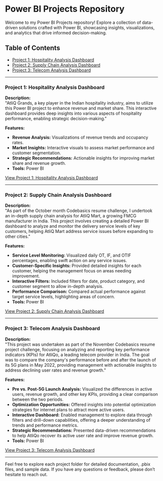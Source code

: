 # Power BI Projects Repository
Welcome to my Power BI Projects repository! Explore a collection of data-driven solutions crafted with Power BI, showcasing insights, visualizations, and analytics that drive informed decision-making.

## Table of Contents
- [Project 1: Hospitality Analysis Dashboard](#project-1-hospitality-analysis-dashboard)
- [Project 2: Supply Chain Analysis Dashboard](#project-2-supply-chain-analysis-dashboard)
- [Project 3: Telecom Analysis Dashboard](#project-3-telecom-analysis-dashboard)

---

### Project 1: Hospitality Analysis Dashboard

**Description:**  
"AtliQ Grands, a key player in the Indian hospitality industry, aims to utilize this Power BI project to enhance revenue and market share. This interactive dashboard provides deep insights into various aspects of hospitality performance, enabling strategic decision-making."

**Features:**
- **Revenue Analysis:** Visualizations of revenue trends and occupancy rates.
- **Market Insights:** Interactive visuals to assess market performance and customer segmentation.
- **Strategic Recommendations:** Actionable insights for improving market share and revenue growth.
- **Tools:** Power BI

[View Project 1: Hospitality Analysis Dashboard](https://github.com/DAThakur/PowerBI_Projects/blob/main/AtliQ%20Grand%20Hospitality%20Business.pdf)

---

### Project 2: Supply Chain Analysis Dashboard

**Description:**  
"As part of the October month Codebasics resume challenge, I undertook an in-depth supply chain analysis for AtliQ Mart, a growing FMCG manufacturer in India. This project involves creating a detailed Power BI dashboard to analyze and monitor the delivery service levels of key customers, helping AtliQ Mart address service issues before expanding to other cities."

**Features:**
- **Service Level Monitoring:** Visualized daily OT, IF, and OTIF percentages, enabling swift action on any service issues.
- **Customer-Specific Insights:** Provided detailed insights for each customer, helping the management focus on areas needing improvement.
- **Interactive Filters:** Included filters for date, product category, and customer segment to allow in-depth analysis.
- **Performance Comparison:** Compared actual performance against target service levels, highlighting areas of concern.
- **Tools:** Power BI

[View Project 2: Supply Chain Analysis Dashboard](https://github.com/DAThakur/PowerBI_Projects/blob/main/AtliQ%20Mart%20-%20Supply%20Chain.pdf)

---

### Project 3: Telecom Analysis Dashboard

**Description:**  
"This project was undertaken as part of the November Codebasics resume project challenge, focusing on analyzing and reporting key performance indicators (KPIs) for AtliQo, a leading telecom provider in India. The goal was to compare the company's performance before and after the launch of its 5G plans in May 2022, providing management with actionable insights to address declining user rates and revenue growth."

**Features:**
- **Pre vs. Post-5G Launch Analysis:** Visualized the differences in active users, revenue growth, and other key KPIs, providing a clear comparison between the two periods.
- **Optimization Opportunities:** Offered insights into potential optimization strategies for internet plans to attract more active users.
- **Interactive Dashboard:** Enabled management to explore data through filters and drill-down capabilities, offering a deeper understanding of trends and performance metrics.
- **Strategic Recommendations:** Presented data-driven recommendations to help AtliQo recover its active user rate and improve revenue growth.
- **Tools:** Power BI

[View Project 3: Telecom Analysis Dashboard](https://github.com/DAThakur/PowerBI_Projects/blob/main/AtliQo%20Telecom.pdf)

---

Feel free to explore each project folder for detailed documentation, .pbix files, and sample data. If you have any questions or feedback, please don’t hesitate to reach out.
